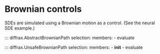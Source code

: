 # Brownian controls

SDEs are simulated using a Brownian motion as a control. (See the neural SDE example.)

::: diffrax.AbstractBrownianPath
    selection:
        members:
            - evaluate

::: diffrax.UnsafeBrownianPath
    selection:
        members:
            - __init__
            - evaluate

